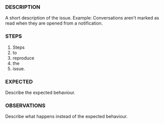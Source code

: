 <!--
PLEASE SEARCH THE EXISTING ISSUES BEFORE OPENNING A NEW ONE
https://github.com/moezbhatti/qksms/issues?q=is%3Aissue
-->
### DESCRIPTION
A short description of the issue. 
Example: Conversations aren't marked as read when they are opened from a notification.

### STEPS
1. Steps
2. to 
3. reproduce
4. the 
5. issue.

### EXPECTED
Describe the expected behaviour.

### OBSERVATIONS
Describe what happens instead of the expected behaviour.

